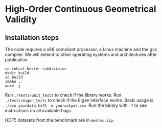 # High-Order Continuous Geometrical Validity
## Installation steps
The code requires a x86 compliant processor, a Linux machine and the gcc compiler.
We will extend to other operating systems and architectures after publication.

```
cd robust-bezier-subdivision
mkdir build
cd build
cmake ..
make -j
```

Run `./tests/unit_tests` to check if the library works.
Run `./tests/eigen_tests` to check if the Eigen interface works.
Basic usage is `./bin yourdata.hdf5 -o youroutput.csv`.
Run the binary with `-?` to see instructions on all available flags.

HDF5 datasets from the benchmark are in `meshes.zip`.
